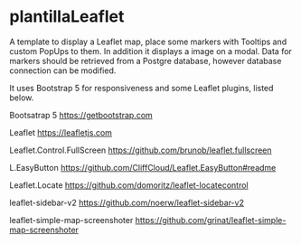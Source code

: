 ﻿# plantillaLeaflet

A template to display a Leaflet map, place some markers with Tooltips and custom PopUps to them. In addition it displays a image on a modal. Data for markers should be retrieved from a Postgre database, however database connection can be modified.

It uses Bootstrap 5 for responsiveness and some Leaflet plugins, listed below.

Bootsatrap 5
https://getbootstrap.com

Leaflet
https://leafletjs.com

Leaflet.Control.FullScreen
https://github.com/brunob/leaflet.fullscreen

L.EasyButton
https://github.com/CliffCloud/Leaflet.EasyButton#readme

Leaflet.Locate
https://github.com/domoritz/leaflet-locatecontrol

leaflet-sidebar-v2
https://github.com/noerw/leaflet-sidebar-v2

leaflet-simple-map-screenshoter
https://github.com/grinat/leaflet-simple-map-screenshoter
